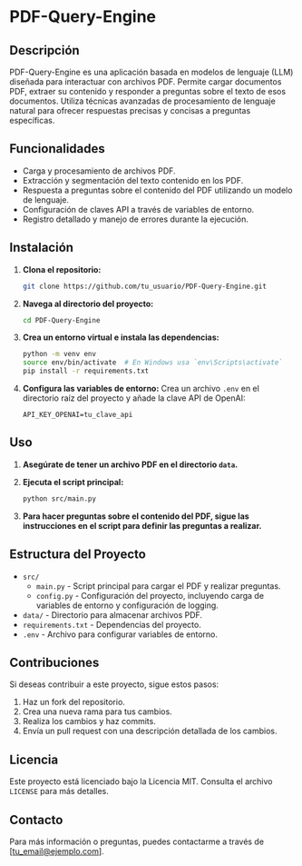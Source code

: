 # PDF-Query-Engine

## Descripción

PDF-Query-Engine es una aplicación basada en modelos de lenguaje (LLM) diseñada para interactuar con archivos PDF. Permite cargar documentos PDF, extraer su contenido y responder a preguntas sobre el texto de esos documentos. Utiliza técnicas avanzadas de procesamiento de lenguaje natural para ofrecer respuestas precisas y concisas a preguntas específicas.

## Funcionalidades

- Carga y procesamiento de archivos PDF.
- Extracción y segmentación del texto contenido en los PDF.
- Respuesta a preguntas sobre el contenido del PDF utilizando un modelo de lenguaje.
- Configuración de claves API a través de variables de entorno.
- Registro detallado y manejo de errores durante la ejecución.

## Instalación

1. **Clona el repositorio:**
    ```bash
    git clone https://github.com/tu_usuario/PDF-Query-Engine.git
    ```

2. **Navega al directorio del proyecto:**
    ```bash
    cd PDF-Query-Engine
    ```

3. **Crea un entorno virtual e instala las dependencias:**
    ```bash
    python -m venv env
    source env/bin/activate  # En Windows usa `env\Scripts\activate`
    pip install -r requirements.txt
    ```

4. **Configura las variables de entorno:**
    Crea un archivo `.env` en el directorio raíz del proyecto y añade la clave API de OpenAI:
    ```env
    API_KEY_OPENAI=tu_clave_api
    ```

## Uso

1. **Asegúrate de tener un archivo PDF en el directorio `data`.**

2. **Ejecuta el script principal:**
    ```bash
    python src/main.py
    ```

3. **Para hacer preguntas sobre el contenido del PDF, sigue las instrucciones en el script para definir las preguntas a realizar.**

## Estructura del Proyecto

- `src/`
  - `main.py` - Script principal para cargar el PDF y realizar preguntas.
  - `config.py` - Configuración del proyecto, incluyendo carga de variables de entorno y configuración de logging.
- `data/` - Directorio para almacenar archivos PDF.
- `requirements.txt` - Dependencias del proyecto.
- `.env` - Archivo para configurar variables de entorno.

## Contribuciones

Si deseas contribuir a este proyecto, sigue estos pasos:

1. Haz un fork del repositorio.
2. Crea una nueva rama para tus cambios.
3. Realiza los cambios y haz commits.
4. Envía un pull request con una descripción detallada de los cambios.

## Licencia

Este proyecto está licenciado bajo la Licencia MIT. Consulta el archivo `LICENSE` para más detalles.

## Contacto

Para más información o preguntas, puedes contactarme a través de [tu_email@ejemplo.com].

